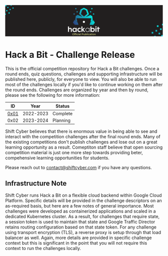 <img src=".rsrc/banner.png"/>

# Hack a Bit - Challenge Release
This is the official competition repository for Hack a Bit challenges. Once a round ends, quiz questions, challenges and supporting infrastructure will be published here, publicly, for everyone to view. You will also be able to run most of the challenges locally if you'd like to continue working on them after the round ends. Challenges are organized by year and then by round, please see the following for more information:

| ID           | Year      | Status   |
| ------------ | --------- | -------- |
| [0x01](0x01) | 2022-2023 | Complete |
| 0x02         | 2023-2024 | Planning |

Shift Cyber believes that there is enormous value in being able to see and interact with the competition challenges after the final round ends. Many of the existing competitions don't publish challenges and lose out on a great learning opportunity as a result. Comeptiton staff believe that open sourcing competition material is just one more step towards providing beter, compehensive learning opportunities for students.

Please reach out to contact@shiftcyber.com if you have any questions.

## Infrastructure Note
Shift Cyber runs Hack a Bit on a flexible cloud backend within Google Cloud Platform. Specific details will be provided in the challenge descriptors on an as-required basis, but here are a few notes of general importance. Most challenges were developed as containerized applications and scaled in a dedicated Kubernetes cluster. As a result, for challenges that require state, a session token is used to maintain that state and Google Traffic Director retains routing configuration based on that state token. For any challenge using transport encryption (TLS), a reverse proxy is setup through that load balancer as well. Again, more details are provided in specific challenge context but this is significant in the point that you will not require this context to run the challenges locally.
